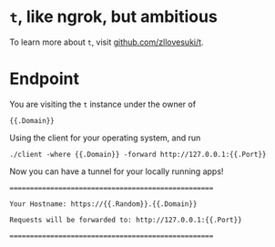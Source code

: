 # `t`, like ngrok, but ambitious

To learn more about `t`, visit [github.com/zllovesuki/t](https://github.com/zllovesuki/t/).

# Endpoint

You are visiting the `t` instance under the owner of
```
{{.Domain}}
```

Using the client for your operating system, and run

```
./client -where {{.Domain}} -forward http://127.0.0.1:{{.Port}}
```

Now you can have a tunnel for your locally running apps!

```
==================================================

Your Hostname: https://{{.Random}}.{{.Domain}}

Requests will be forwarded to: http://127.0.0.1:{{.Port}}

==================================================
```